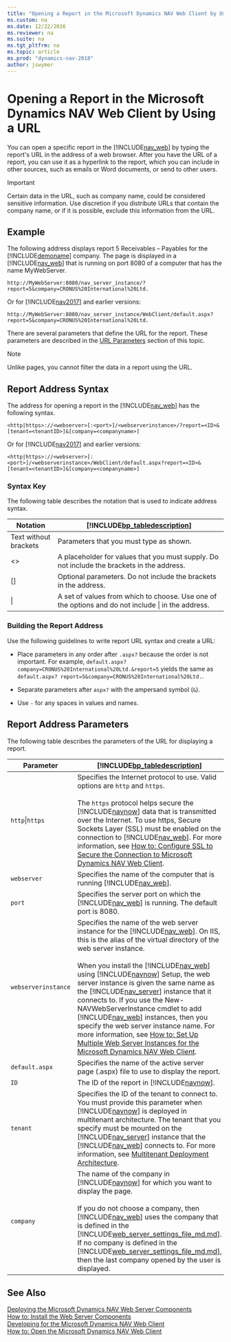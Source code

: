 ```yaml
---
title: "Opening a Report in the Microsoft Dynamics NAV Web Client by Using a URL"
ms.custom: na
ms.date: 12/22/2016
ms.reviewer: na
ms.suite: na
ms.tgt_pltfrm: na
ms.topic: article
ms.prod: "dynamics-nav-2018"
author: jswymer
---
```

# Opening a Report in the Microsoft Dynamics NAV Web Client by Using a URL
You can open a specific report in the [!INCLUDE[nav_web](includes/nav_web_md.md)] by typing the report's URL in the address of a web browser. After you have the URL of a report, you can use it as a hyperlink to the report, which you can include in other sources, such as emails or Word documents, or send to other users.  
  
> [!IMPORTANT]  
>  Certain data in the URL, such as company name, could be considered sensitive information. Use discretion if you distribute URLs that contain the company name, or if it is possible, exclude this information from the URL.  
  
##  <a name="Example"></a> Example  
 The following address displays report 5 Receivables – Payables for the [!INCLUDE[demoname](includes/demoname_md.md)] company. The page is displayed in a [!INCLUDE[nav_web](includes/nav_web_md.md)] that is running on port 8080 of a computer that has the name MyWebServer.  
  
```  
http://MyWebServer:8080/nav_server_instance/?report=5&company=CRONUS%20International%20Ltd.   
```  

Or for [!INCLUDE[nav2017](includes/nav2017.md)] and earlier versions:

```  
http://MyWebServer:8080/nav_server_instance/WebClient/default.aspx?report=5&company=CRONUS%20International%20Ltd.   
```  
  
 There are several parameters that define the URL for the report. These parameters are described in the [URL Parameters](Opening-a-Page-in-the-Microsoft-Dynamics-NAV-Web-Client-by-Using-a-URL.md#Paramters) section of this topic.  
  
> [!NOTE]  
>  Unlike pages, you cannot filter the data in a report using the URL.  
  
##  <a name="Syntax"></a> Report Address Syntax  
 The address for opening a report in the [!INCLUDE[nav_web](includes/nav_web_md.md)] has the following syntax.  
  
```  
<http|https>://<webserver>[:<port>]/<webserverinstance>/?report=<ID>&[tenant=<tenantID>]&[company=<companyname>]  
```  

Or for [!INCLUDE[nav2017](includes/nav2017.md)] and earlier versions:
  
```  
<http|https>://<webserver>[:<port>]/<webserverinstance>/WebClient/default.aspx?report=<ID>&[tenant=<tenantID>]&[company=<companyname>]  
```  

### Syntax Key  
 The following table describes the notation that is used to indicate address syntax.  
  
|Notation|[!INCLUDE[bp_tabledescription](includes/bp_tabledescription_md.md)]|  
|--------------|---------------------------------------|  
|Text without brackets|Parameters that you must type as shown.|  
|<>|A placeholder for values that you must supply. Do not include the brackets in the address.|  
|[]|Optional parameters. Do not include the brackets in the address.|  
|&#124;|A set of values from which to choose. Use one of the options and do not include &#124; in the address.|  
  
###  <a name="Building"></a> Building the Report Address  
 Use the following guidelines to write report URL syntax and create a URL:  
  
-   Place parameters in any order after `.aspx?` because the order is not important. For example, `default.aspx?company=CRONUS%20International%20Ltd.&report=5` yields the same as `default.aspx? report=5&company=CRONUS%20International%20Ltd.`.  
  
-   Separate parameters after `aspx?` with the ampersand symbol (`&`).  
  
-   Use `-` for any spaces in values and names.  
  
##  <a name="Paramters"></a> Report Address Parameters  
 The following table describes the parameters of the URL for displaying a report.  
  
|Parameter|[!INCLUDE[bp_tabledescription](includes/bp_tabledescription_md.md)]|  
|---------------|---------------------------------------|  
|`http`&#124;`https`|Specifies the Internet protocol to use. Valid options are `http` and `https`.<br /><br /> The `https` protocol helps secure the [!INCLUDE[navnow](includes/navnow_md.md)] data that is transmitted over the Internet. To use https, Secure Sockets Layer \(SSL\) must be enabled on the connection to [!INCLUDE[nav_web](includes/nav_web_md.md)]. For more information, see [How to: Configure SSL to Secure the Connection to Microsoft Dynamics NAV Web Client](How-to--Configure-SSL-to-Secure-the-Connection-to-Microsoft-Dynamics-NAV-Web-Client.md).|  
|`webserver`|Specifies the name of the computer that is running [!INCLUDE[nav_web](includes/nav_web_md.md)].|  
|`port`|Specifies the server port on which the [!INCLUDE[nav_web](includes/nav_web_md.md)] is running. The default port is 8080.|  
|`webserverinstance`|Specifies the name of the web server instance for the [!INCLUDE[nav_web](includes/nav_web_md.md)]. On IIS, this is the alias of the virtual directory of the web server instance.<br /><br /> When you install the [!INCLUDE[nav_web](includes/nav_web_md.md)] using [!INCLUDE[navnow](includes/navnow_md.md)] Setup, the web server instance is given the same name as the [!INCLUDE[nav_server](includes/nav_server_md.md)] instance that it connects to. If you use the New-NAVWebServerInstance cmdlet to add [!INCLUDE[nav_web](includes/nav_web_md.md)] instances, then you specify the web server instance name. For more information, see [How to: Set Up Multiple Web Server Instances for the Microsoft Dynamics NAV Web Client](How-to--Set-Up-Multiple-Web-Server-Instances-for-the-Microsoft-Dynamics-NAV-Web-Client.md).|  
|`default.aspx`|Specifies the name of the active server page \(.aspx\) file to use to display the report.|  
|`ID`|The ID of the report in [!INCLUDE[navnow](includes/navnow_md.md)].|  
|`tenant`|Specifies the ID of the tenant to connect to. You must provide this parameter when [!INCLUDE[navnow](includes/navnow_md.md)] is deployed in multitenant architecture. The tenant that you specify must be mounted on the [!INCLUDE[nav_server](includes/nav_server_md.md)] instance that the [!INCLUDE[nav_web](includes/nav_web_md.md)] connects to. For more information, see [Multitenant Deployment Architecture](Multitenant-Deployment-Architecture.md).|  
|`company`|The name of the company in [!INCLUDE[navnow](includes/navnow_md.md)] for which you want to display the page.<br /><br /> If you do not choose a company, then [!INCLUDE[nav_web](includes/nav_web_md.md)] uses the company that is defined in the [!INCLUDE[web_server_settings_file_md.md](includes/web_server_settings_file_md.md)]. If no company is defined in the [!INCLUDE[web_server_settings_file_md.md](includes/web_server_settings_file_md.md)], then the last company opened by the user is displayed.|  
  
## See Also  
 [Deploying the Microsoft Dynamics NAV Web Server Components](Deploying-the-Microsoft-Dynamics-NAV-Web-Server-Components.md)   
 [How to: Install the Web Server Components](How-to--Install-the-Web-Server-Components.md)   
 [Developing for the Microsoft Dynamics NAV Web Client](Developing-for-the-Microsoft-Dynamics-NAV-Web-Client.md)   
 [How to: Open the Microsoft Dynamics NAV Web Client](How-to--Open-the-Microsoft-Dynamics-NAV-Web-Client.md)